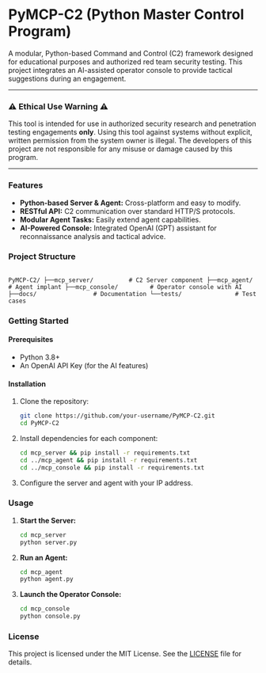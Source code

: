 # PyMCP-C2 (Python Master Control Program)

A modular, Python-based Command and Control (C2) framework designed for educational purposes and authorized red team security testing. This project integrates an AI-assisted operator console to provide tactical suggestions during an engagement.

---

### **⚠️ Ethical Use Warning ⚠️**

This tool is intended for use in authorized security research and penetration testing engagements **only**. Using this tool against systems without explicit, written permission from the system owner is illegal. The developers of this project are not responsible for any misuse or damage caused by this program.

---

### Features

* **Python-based Server & Agent:** Cross-platform and easy to modify.
* **RESTful API:** C2 communication over standard HTTP/S protocols.
* **Modular Agent Tasks:** Easily extend agent capabilities.
* **AI-Powered Console:** Integrated OpenAI (GPT) assistant for reconnaissance analysis and tactical advice.

### Project Structure

```

PyMCP-C2/ ├──mcp_server/          # C2 Server component ├──mcp_agent/           # Agent implant ├──mcp_console/         # Operator console with AI ├──docs/                # Documentation └──tests/               # Test cases

```

### Getting Started

#### Prerequisites

* Python 3.8+
* An OpenAI API Key (for the AI features)

#### Installation

1.  Clone the repository:
    ```bash
    git clone https://github.com/your-username/PyMCP-C2.git
    cd PyMCP-C2
    ```
2.  Install dependencies for each component:
    ```bash
    cd mcp_server && pip install -r requirements.txt
    cd ../mcp_agent && pip install -r requirements.txt
    cd ../mcp_console && pip install -r requirements.txt
    ```
3.  Configure the server and agent with your IP address.

### Usage

1.  **Start the Server:**
    ```bash
    cd mcp_server
    python server.py
    ```
2.  **Run an Agent:**
    ```bash
    cd mcp_agent
    python agent.py
    ```
3.  **Launch the Operator Console:**
    ```bash
    cd mcp_console
    python console.py
    ```

### License

This project is licensed under the MIT License. See the [LICENSE](LICENSE) file for details.
